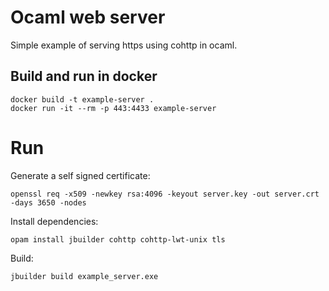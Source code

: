 # Ocaml web server

Simple example of serving https using cohttp in ocaml.

## Build and run in docker

```
docker build -t example-server .
docker run -it --rm -p 443:4433 example-server
```

# Run

Generate a self signed certificate:

```
openssl req -x509 -newkey rsa:4096 -keyout server.key -out server.crt -days 3650 -nodes
```

Install dependencies:

```
opam install jbuilder cohttp cohttp-lwt-unix tls
```

Build:

```
jbuilder build example_server.exe
```
